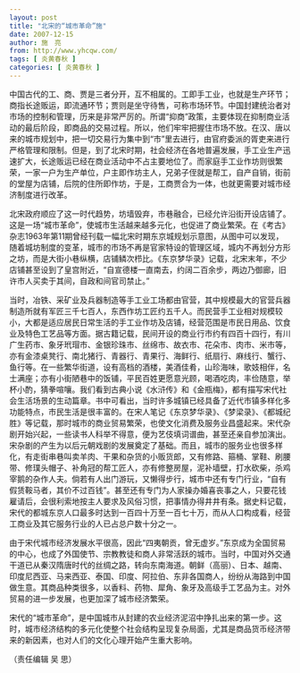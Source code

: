 ```yaml
---
layout: post
title: "北宋的“城市革命”施"
date: 2007-12-15
author: 施　亮
from: http://www.yhcqw.com/
tags: [ 炎黄春秋 ]
categories: [ 炎黄春秋 ]
---
```





中国古代的工、商、贾是三者分开，互不相属的。工即手工业，也就是生产环节；商指长途贩运，即流通环节；贾则是坐守待售，可称市场环节。中国封建统治者对市场的控制和管理，历来是非常严厉的。所谓“抑商”政策，主要体现在抑制商业活动的最后阶段，即商品的交易过程。所以，他们牢牢把握住市场不放。在汉、唐以来的城市规划中，把一切交易行为集中到“市”里去进行，由官府委派的胥吏来进行严格管理和限制。但是，到了北宋时期，社会经济在各地普遍发展，手工业生产迅速扩大，长途贩运已经在商业活动中不占主要地位了。而家庭手工业作坊则很繁荣，一家一户为生产单位，户主即作坊主人，兄弟子侄就是帮工，自产自销，街前的堂屋为店铺，后院的住所即作坊，于是，工商贾合为一体，也就更需要对城市经济制度进行改革。


北宋政府顺应了这一时代趋势，坊墙毁弃，市巷融合，已经允许沿街开设店铺了。这是一场“城市革命”，使城市生活越来越多元化，也促进了商业繁荣。在《考古》杂志1963年第11期曾经刊载一幅北宋时期东京城规划示意图，从图中可以发现，随着城坊制度的变革，城市的市场不再是官家特设的管理区域，城内不再划分方形之坊，而是大街小巷纵横，店铺鳞次栉比。《东京梦华录》记载，北宋末年，不少店铺甚至设到了皇宫附近，“自宣德楼一直南去，约阔二百余步，两边乃御廊，旧许市人买卖于其间，自政和间官司禁止。”


当时，冶铁、采矿业及兵器制造等手工业工场都由官营，其中规模最大的官营兵器制造所就有军匠三千七百人，东西作坊工匠约五千人。而民营手工业相对规模较小，大都是适应居民日常生活的手工业作坊及店铺，经营范围是市民日用品、饮食业及特色工艺品等方面。据古籍记载，民间开设的商业行市约有四百十四行，有川广生药市、象牙玳瑁市、金银珍珠市、丝绵市、故衣市、花朵市、肉市、米市等，亦有金漆桌凳行、南北猪行、青器行、青果行、海鲜行、纸扇行、麻线行、蟹行、鱼行等。在一些繁华街道，设有高档的酒楼，美酒佳肴，山珍海味，歌妓相伴，名士满座；亦有小街陋巷中的饭铺，平民百姓更愿意光顾，喝酒吃肉，丰俭随意，举杯小酌，猜拳喧嚷。我们看到古典小说《水浒传》和《金瓶梅》，都有描写宋代社会生活场景的生动篇章。书中可看出，当时许多城镇已经具备了近代市镇多样化多功能特点，市民生活是很丰富的。在宋人笔记《东京梦华录》、《梦梁录》、《都城纪胜》等记载，那时城市的商业贸易繁荣，也使文化消费及服务业昌盛起来。宋代杂剧开始兴起，一些读书人科举不得意，便为艺伎填词谱曲，甚至还亲自参加演出。宋杂剧的产生为以后元朝戏剧的发展奠定了基础。而且，城市的服务业也很多样化，有走街串巷叫卖羊肉、干果和杂货的小贩货郎，又有修路、箍桶、掌鞋、刷腰带、修璞头帽子、补角冠的帮工匠人，亦有修整房屋，泥补墙壁，打水砍柴，杀鸡宰鹅的杂作人夫。倘若有人出门游玩，又懒得步行，城市中还有专门行业，“自有假赁鞍马者，其价不过百钱”。甚至还有专门为人家操办婚喜丧事之人，只要花钱雇请后，会很利索地按主人要求及风俗习惯，把事情办得井井有条。据史料记载，宋代的都城东京人口最多时达到一百四十万至一百七十万，而从人口构成看，经营工商业及其它服务行业的人已占总户数十分之一。


由于宋代城市经济发展水平很高，因此“四夷朝贡，曾无虚岁。”东京成为全国贸易的中心，也成了外国使节、宗教教徒和商人非常活跃的城市。当时，中国对外交通干道已从秦汉隋唐时代的丝绸之路，转向东南海道。朝鲜（高丽）、日本、越南、印度尼西亚、马来西亚、泰国、印度、阿拉伯、东非各国商人，纷纷从海路到中国做生意。其商品种类很多，以香料、药物、犀角、象牙及高级手工艺品为主。对外贸易的进一步发展，也更加深了城市经济繁荣。


宋代的“城市革命”，是中国城市从封建的农业经济泥沼中挣扎出来的第一步。这时，城市经济结构的多元化使整个社会结构呈现复杂局面，尤其是商品货币经济带来的新因素，也对人们的文化心理开始产生重大影响。

（责任编辑 吴 思）


